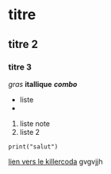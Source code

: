 # titre
## titre 2
### titre 3
*gras*
**itallique**
***combo***
- liste
- 
1. liste note
2. liste 2

   
`print("salut")`

[lien vers le killercoda](https://killercoda.com/emelin)
gvgvjjh